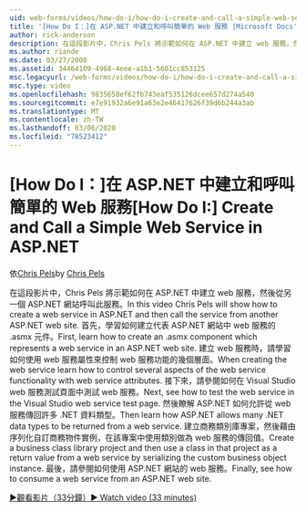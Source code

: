 ```yaml
---
uid: web-forms/videos/how-do-i/how-do-i-create-and-call-a-simple-web-service-in-aspnet
title: '[How Do I：]在 ASP.NET 中建立和呼叫簡單的 Web 服務 |Microsoft Docs'
author: rick-anderson
description: 在這段影片中，Chris Pels 將示範如何在 ASP.NET 中建立 web 服務，然後從另一個 ASP.NET 網站呼叫此服務。 首先，瞭解如何建立 。
ms.author: riande
ms.date: 03/27/2008
ms.assetid: 34464109-4968-4eee-a1b1-5601cc853125
msc.legacyurl: /web-forms/videos/how-do-i/how-do-i-create-and-call-a-simple-web-service-in-aspnet
msc.type: video
ms.openlocfilehash: 9835658ef62fb743eaf535126dcee657d274a540
ms.sourcegitcommit: e7e91932a6e91a63e2e46417626f39d6b244a3ab
ms.translationtype: MT
ms.contentlocale: zh-TW
ms.lasthandoff: 03/06/2020
ms.locfileid: "78523412"
---
```

# <a name="how-do-i-create-and-call-a-simple-web-service-in-aspnet"></a><span data-ttu-id="60955-104">[How Do I：]在 ASP.NET 中建立和呼叫簡單的 Web 服務</span><span class="sxs-lookup"><span data-stu-id="60955-104">[How Do I:] Create and Call a Simple Web Service in ASP.NET</span></span>

<span data-ttu-id="60955-105">依[Chris Pels](https://twitter.com/chrispels)</span><span class="sxs-lookup"><span data-stu-id="60955-105">by [Chris Pels](https://twitter.com/chrispels)</span></span>

<span data-ttu-id="60955-106">在這段影片中，Chris Pels 將示範如何在 ASP.NET 中建立 web 服務，然後從另一個 ASP.NET 網站呼叫此服務。</span><span class="sxs-lookup"><span data-stu-id="60955-106">In this video Chris Pels will show how to create a web service in ASP.NET and then call the service from another ASP.NET web site.</span></span> <span data-ttu-id="60955-107">首先，學習如何建立代表 ASP.NET 網站中 web 服務的 .asmx 元件。</span><span class="sxs-lookup"><span data-stu-id="60955-107">First, learn how to create an .asmx component which represents a web service in an ASP.NET web site.</span></span> <span data-ttu-id="60955-108">建立 web 服務時，請學習如何使用 web 服務屬性來控制 web 服務功能的幾個層面。</span><span class="sxs-lookup"><span data-stu-id="60955-108">When creating the web service learn how to control several aspects of the web service functionality with web service attributes.</span></span> <span data-ttu-id="60955-109">接下來，請參閱如何在 Visual Studio web 服務測試頁面中測試 web 服務。</span><span class="sxs-lookup"><span data-stu-id="60955-109">Next, see how to test the web service in the Visual Studio web service test page.</span></span> <span data-ttu-id="60955-110">然後瞭解 ASP.NET 如何允許從 web 服務傳回許多 .NET 資料類型。</span><span class="sxs-lookup"><span data-stu-id="60955-110">Then learn how ASP.NET allows many .NET data types to be returned from a web service.</span></span> <span data-ttu-id="60955-111">建立商務類別庫專案，然後藉由序列化自訂商務物件實例，在該專案中使用類別做為 web 服務的傳回值。</span><span class="sxs-lookup"><span data-stu-id="60955-111">Create a business class library project and then use a class in that project as a return value from a web service by serializing the custom business object instance.</span></span> <span data-ttu-id="60955-112">最後，請參閱如何使用 ASP.NET 網站的 web 服務。</span><span class="sxs-lookup"><span data-stu-id="60955-112">Finally, see how to consume a web service from an ASP.NET web site.</span></span>

[<span data-ttu-id="60955-113">&#9654;觀看影片（33分鐘）</span><span class="sxs-lookup"><span data-stu-id="60955-113">&#9654; Watch video (33 minutes)</span></span>](https://channel9.msdn.com/Blogs/ASP-NET-Site-Videos/how-do-i-create-and-call-a-simple-web-service-in-aspnet)

